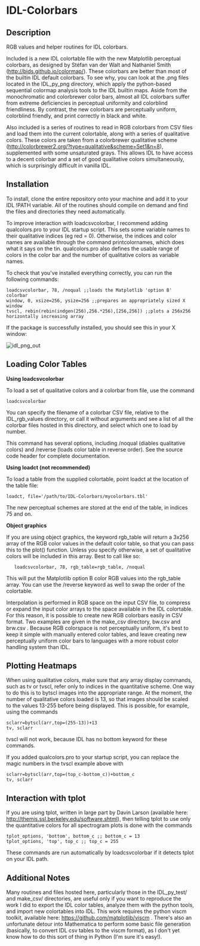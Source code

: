# IDL-Colorbars

Description
-----------
RGB values and helper routines for IDL colorbars.

Included is a new IDL colortable file with the new Matplotlib perceptual colorbars, as designed by Stéfan van der Walt and Nathaniel Smith (http://bids.github.io/colormap/). These colorbars are better than most of the builtin IDL default colorbars. To see why, you can look at the .png files located in the IDL_py_png directory, which apply the python-based sequential colormap analysis tools to the IDL builtin maps. Aside from the monochromatic and colorbrewer color bars, almost all IDL colorbars suffer from extreme deficiencies in perceptual uniformity and colorblind friendliness. By contrast, the new colorbars are perceptually uniform, colorblind friendly, and print correctly in black and white.

Also included is a series of routines to read in RGB colorbars from CSV files and load them into the current colortable, along with a series of qualitative colors. These colors are taken from a colorbrewer qualitative scheme (http://colorbrewer2.org/?type=qualitative&scheme=Set1&n=8), supplemented with some unsaturated grays. This allows IDL to have access to a decent colorbar and a set of good qualitative colors simultaneously, which is surprisingly difficult in vanilla IDL.

Installation
------------
To install, clone the entire repository onto your machine and add it to your IDL !PATH variable. All of the routines should compile on demand and find the files and directories they need automatically.

To improve interaction with loadcsvcolorbar, I recommend adding qualcolors.pro to your IDL startup script. This sets some variable names to their qualitative indices (eg red = 0). Otherwise, the indices and color names are available through the command printcolornames, which does what it says on the tin. qualcolors.pro also defines the usable range of colors in the color bar and the number of qualitative colors as variable names.

To check that you've installed everything correctly, you can run the following commands:

	loadcsvcolorbar, 78, /noqual ;;loads the Matplotlib 'option B' colorbar
	window, 0, xsize=256, ysize=256 ;;prepares an appropriately sized X window
	tvscl, rebin(rebin(indgen(256),256.*256),[256,256]) ;;plots a 256x256 horizontally increasing array

If the package is successfully installed, you should see this in your X window:

![idl_png_out](https://cloud.githubusercontent.com/assets/13734186/9619362/9f0b4e26-50cc-11e5-845f-d2ad6c905d57.png)

Loading Color Tables
--------------------
**Using loadcsvcolorbar**

To load a set of qualitative colors and a colorbar from file, use the command 

  	loadcsvcolorbar 

You can specify the filename of a colorbar CSV file, relative to the IDL_rgb_values directory, or call it without arguments and see a list of all the colorbar files hosted in this directory, and select which one to load by number.

This command has several options, including /noqual (diables qualitative colors) and /reverse (loads color table in reverse order). See the source code header for complete documentation.

**Using loadct (not recommended)**

To load a table from the supplied colortable, point loadct at the location of the table file:

	loadct, file='/path/to/IDL-Colorbars/mycolorbars.tbl' 

The new perceptual schemes are stored at the end of the table, in indices 75 and on.

**Object graphics**

If you are using object graphics, the keyword rgb_table will return a 3x256 array of the RGB color values in the default color table, so that you can pass this to the plot() function. Unless you specify otherwise, a set of qualitative colors will be included in this array. Best to call like so:

       loadcsvcolorbar, 78, rgb_table=rgb_table, /noqual

This will put the Matplotlib option B color RGB values into the rgb_table array. You can use the /reverse keyword as well to swap the order of the colortable.

Interpolation is performed in RGB space on the input CSV file, to compress or expand the input color arrays to the space available in the IDL colortable. For this reason, it is possible to create new RGB colorbars easily in CSV format. Two examples are given in the make_csv directory, bw.csv and brw.csv . Because RGB colorspace is not perceptually uniform, it's best to keep it simple with manually entered color tables, and leave creating new perceptually uniform color bars to languages with a more robust color handling system than IDL. 

Plotting Heatmaps
-----------------
When using qualitative colors, make sure that any array display commands, such as tv or tvscl, refer only to indices in the quantitative scheme. One way to do this is to bytscl images into the appropriate range. At the moment, the number of qualitative colors loaded is 13, so that images should be scaled to the values 13-255 before being displayed. This is possible, for example, using the commands

    sclarr=bytscl(arr,top=(255-13))+13
    tv, sclarr

tvscl will not work, because IDL has no bottom keyword for these commands. 

If you added qualcolors.pro to your startup script, you can replace the magic numbers in the tvscl example above with

    sclarr=bytscl(arr,top=(top_c-bottom_c))+bottom_c
    tv, sclarr

Interaction with tplot
----------------------
If you are using tplot, written in large part by Davin Larson (available here: http://themis.ssl.berkeley.edu/software.shtml), then telling tplot to use only the quantitative colors for all spectrogram plots is done with the commands

    tplot_options, 'bottom', bottom_c ;; bottom_c = 13
    tplot_options, 'top', top_c ;; top_c = 255

These commands are run automatically by loadcsvcolorbar if it detects tplot on your IDL path.

Additional Notes
----------------
Many routines and files hosted here, particularly those in the IDL_py_test/ and make_csv/ directories, are useful only if you want to reproduce the work I did to export the IDL color tables, analyze them with the python tools, and import new colortables into IDL. This work requires the python viscm toolkit, available here: https://github.com/matplotlib/viscm . There's also an unfortunate detour into Mathematica to perform some basic file generation (basically, to convert IDL csv tables to the viscm format), as I don't yet know how to do this sort of thing in Python (I'm sure it's easy!).

